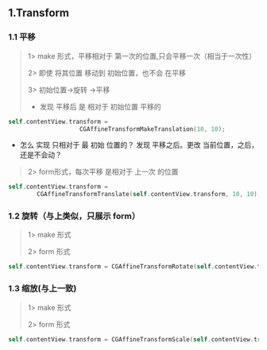 ## 1.Transform

### 1.1 平移

> 1> make 形式，平移相对于 第一次的位置,只会平移一次（相当于一次性）
>
> 2> 即使 将其位置 移动到 初始位置，也不会 在平移
>
> 3> 初始位置->旋转 ->平移
>
> - 发现 平移后 是 相对于  初始位置 平移的

```objective-c
self.contentView.transform = 
  					CGAffineTransformMakeTranslation(10, 10);
```

- 怎么 实现 只相对于 最 初始 位置的？ 发现 平移之后。更改 当前位置，之后，还是不会动？

> 2> form形式，每次平移 是相对于 上一次 的位置

```objective-c
self.contentView.transform = 		
		CGAffineTransformTranslate(self.contentView.transform, 10, 10);
```

### 1.2 旋转（与上类似，只展示 form）

> 1> make 形式  
>
> 2> form 形式

```objective-c
self.contentView.transform = CGAffineTransformRotate(self.contentView.transform, M_PI_4);
```

### 1.3 缩放(与上一致)

> 1> make 形式
>
> 2> form 形式

```objective-c
self.contentView.transform = CGAffineTransformScale(self.contentView.transform, 0.5, 0.5);
```

